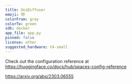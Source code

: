 ```yaml
---
title: UniDiffuser
emoji: 😻
colorFrom: gray
colorTo: green
sdk: docker
app_file: app.py
pinned: false
license: other
suggested_hardware: t4-small
---
```


Check out the configuration reference at https://huggingface.co/docs/hub/spaces-config-reference

https://arxiv.org/abs/2303.06555
